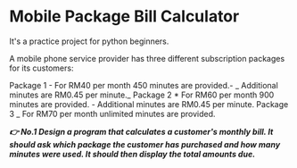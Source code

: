 # Mobile Package Bill Calculator

It's a practice project for python beginners.

A mobile phone service provider has three different subscription packages for its customers:

Package 1   - For RM40 per month 450 minutes are provided.-
            _ Additional minutes are RM0.45 per minute._
Package 2   * For RM60 per month 900 minutes are provided.
            - Additional minutes are RM0.45 per minute.
Package 3   _ For RM70 per month unlimited minutes are provided.


***👉 No.1 Design a program that calculates a customer's monthly bill. It should ask which package the customer has purchased and how many minutes were used. It should then display the total amounts due.***

